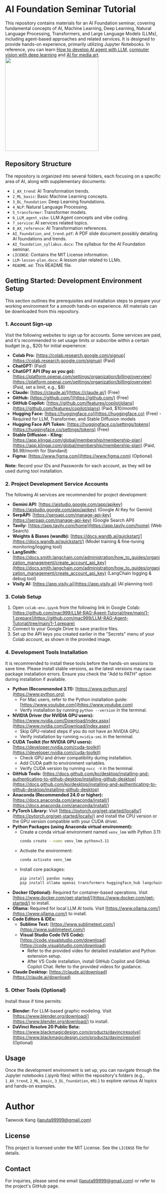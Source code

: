 # AI Foundation Seminar Tutorial

This repository contains materials for an AI Foundation seminar, covering fundamental concepts of AI, Machine Learning, Deep Learning, Natural Language Processing, Transformers, and Large Language Models (LLMs), including agent-based approaches and related services. It is designed to provide hands-on experience, primarily utilizing Jupyter Notebooks. In reference, you can learn [How to develop AI agent with LLM](https://github.com/mac999/LLM-RAG-Agent-Tutorial), [computer vision with deep learning](https://github.com/mac999/computer_vision_deeplearning) and [AI for media art](https://github.com/mac999/llm-media-art-demo).
<br/>
<img height="300" src="https://github.com/mac999/AI_foundation_tutorial/blob/main/5_transformer/transformer-architecture.PNG"/>

## Repository Structure

The repository is organized into several folders, each focusing on a specific area of AI, along with supplementary documents:

* `1_AX_trend`: AI Transformation trends.
* `2_ML_basic`: Basic Machine Learning concepts.
* `3_DL_foundation`: Deep Learning foundations.
* `4_NLP`: Natural Language Processing.
* `5_transformer`: Transformer models.
* `6_LLM_agent_vibe`: LLM Agent concepts and vibe coding.
* `7_service`: AI services related topics.
* `8_AX_reference`: AI Transformation references.
* `AI_foundation_and_trend.pdf`: A PDF slide document possibly detailing AI foundations and trends.
* `AI_foundation_syllabus.docx`: The syllabus for the AI Foundation seminar.
* `LICENSE`: Contains the MIT License information.
* `LLM-lesson-plan.docx`: A lesson plan related to LLMs.
* `README.md`: This README file.

## Getting Started: Development Environment Setup

This section outlines the prerequisites and installation steps to prepare your working environment for a smooth hands-on experience. All materials can be downloaded from this repository.

### 1. Account Sign-up

Visit the following websites to sign up for accounts. Some services are paid, and it's recommended to set usage limits or subscribe within a certain budget (e.g., $20) for initial experience:

* **Colab Pro:** [https://colab.research.google.com/signup](https://colab.research.google.com/signup) (Paid)
* **ChatGPT:** (Paid)
* **ChatGPT API (Pay as you go):** [https://platform.openai.com/settings/organization/billing/overview](https://platform.openai.com/settings/organization/billing/overview) (Paid, set a limit, e.g., $8)
* **Claude:** [https://claude.ai/](https://claude.ai/) (Free)
* **GitHub:** [https://github.com/](https://github.com/) (Free)
* **GitHub Copilot:** [https://github.com/features/copilot/plans](https://github.com/features/copilot/plans) (Paid, $10/month)
* **Hugging Face:** [https://huggingface.co](https://huggingface.co) (Free) - Required for LLM, Transformer, and Stable Diffusion models
* **Hugging Face API Token:** [https://huggingface.co/settings/tokens](https://huggingface.co/settings/tokens) (Free)
* **Stable Diffusion - Kling:** [https://app.klingai.com/global/membership/membership-plan](https://app.klingai.com/global/membership/membership-plan) (Paid, $6.99/month for Standard)
* **Figma:** [https://www.figma.com](https://www.figma.com) (Optional)

**Note:** Record your IDs and Passwords for each account, as they will be used during tool installation.

### 2. Project Development Service Accounts

The following AI services are recommended for project development:

* **Gemini API:** [https://aistudio.google.com/app/apikey](https://aistudio.google.com/app/apikey) (Google AI Key for Gemini)
* **SerpAPI:** [https://serpapi.com/manage-api-key](https://serpapi.com/manage-api-key) (Google Search API)
* **Tavily:** [https://app.tavily.com/home](https://app.tavily.com/home) (Web Search)
* **Weights & Biases (wandb):** [https://docs.wandb.ai/quickstart/](https://docs.wandb.ai/quickstart/) (Model training & fine-tuning monitoring/logging tool)
* **LangSmith:** [https://docs.smith.langchain.com/administration/how_to_guides/organization_management/create_account_api_key](https://docs.smith.langchain.com/administration/how_to_guides/organization_management/create_account_api_key) (LangChain logging & debug tool)
* **Visily AI:** [https://app.visily.ai](https://app.visily.ai) (AI planning tool)

### 3. Colab Setup

1.  Open `colab-env.ipynb` from the following link in Google Colab: [https://github.com/mac999/LLM-RAG-Agent-Tutorial/tree/main/1-1.prepare](https://github.com/mac999/LLM-RAG-Agent-Tutorial/tree/main/1-1.prepare)
2.  Connect to your Google Drive to save practice files.
3.  Set up the API keys you created earlier in the "Secrets" menu of your Colab account, as shown in the provided image.

### 4. Development Tools Installation

It is recommended to install these tools before the hands-on sessions to save time. Please install stable versions, as the latest versions may cause package installation errors. Ensure you check the "Add to PATH" option during installation if available.

* **Python (Recommended 3.11):** [https://www.python.org](https://www.python.org)
    * For Mac users, refer to the Python installation guide: [https://www.youtube.com](https://www.youtube.com)
    * Verify installation by running `python --version` in the terminal.
* **NVIDIA Driver (for NVIDIA GPU users):** [https://www.nvidia.com/Download/index.aspx](https://www.nvidia.com/Download/index.aspx)
    * Skip GPU-related steps if you do not have an NVIDIA GPU.
    * Verify installation by running `nvidia-smi` in the terminal.
* **CUDA Toolkit (for NVIDIA GPU users):** [https://developer.nvidia.com/cuda-toolkit](https://developer.nvidia.com/cuda-toolkit)
    * Check GPU and driver compatibility during installation.
    * Add CUDA path to environment variables.
    * Verify CUDA version by running `nvcc -V` in the terminal.
* **GitHub Tools:** [https://docs.github.com/ko/desktop/installing-and-authenticating-to-github-desktop/installing-github-desktop](https://docs.github.com/ko/desktop/installing-and-authenticating-to-github-desktop/installing-github-desktop)
* **Anaconda (Recommended 24.0 or higher):** [https://docs.anaconda.com/anaconda/install/](https://docs.anaconda.com/anaconda/install/)
* **PyTorch Library:** Visit [https://pytorch.org/get-started/locally/](https://pytorch.org/get-started/locally/) and install the CPU version or the GPU version compatible with your CUDA driver.
* **Python Packages (using Anaconda virtual environment):**
    * Create a conda virtual environment named `venv_lmm` with Python 3.11:
        ```bash
        conda create --name venv_lmm python=3.11
        ```
    * Activate the environment:
        ```bash
        conda activate venv_lmm
        ```
    * Install core packages:
        ```bash
        pip install pandas numpy
        pip install ollama openai transformers huggingface_hub langchain
        ```
* **Docker (Optional):** Required for container-based operations. Visit [https://www.docker.com/get-started/](https://www.docker.com/get-started/) to install.
* **Ollama:** Required for local LLM AI tools. Visit [https://www.ollama.com/](https://www.ollama.com/) to install.
* **Code Editors & IDEs:**
    * **Sublime Text:** [https://www.sublimetext.com/](https://www.sublimetext.com/)
    * **Visual Studio Code (VS Code):** [https://code.visualstudio.com/download](https://code.visualstudio.com/download)
        * Refer to the provided video for detailed installation and Python extension setup.
        * After VS Code installation, install GitHub Copilot and GitHub Copilot Chat. Refer to the provided videos for guidance.
* **Claude Desktop:** [https://claude.ai/download](https://claude.ai/download)

### 5. Other Tools (Optional)

Install these if time permits:

* **Blender:** For LLM-based graphic modeling. Visit [https://www.blender.org/download/](https://www.blender.org/download/) to install.
* **DaVinci Resolve 20 Public Beta:** [https://www.blackmagicdesign.com/products/davinciresolve](https://www.blackmagicdesign.com/products/davinciresolve) (Optional)

## Usage

Once the development environment is set up, you can navigate through the Jupyter notebooks (.ipynb files) within the repository's folders (e.g., `1_AX_trend`, `2_ML_basic`, `3_DL_foundation`, etc.) to explore various AI topics and hands-on examples.

# Author
Taewook Kang (laputa99999@gmail.com)

## License

This project is licensed under the MIT License. See the `LICENSE` file for details.

## Contact

For inquiries, please send me email (laputa99999@gmail.com) or refer to the project's GitHub page.
